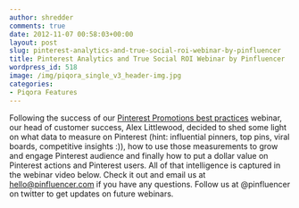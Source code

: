 ```yaml
---
author: shredder
comments: true
date: 2012-11-07 00:58:03+00:00
layout: post
slug: pinterest-analytics-and-true-social-roi-webinar-by-pinfluencer
title: Pinterest Analytics and True Social ROI Webinar by Pinfluencer
wordpress_id: 518
image: /img/piqora_single_v3_header-img.jpg
categories:
- Piqora Features
---
```


Following the success of our [Pinterest Promotions best practices](http://blog.pinfluencer.com/pinterest-contests-and-sweepstakes-webinar-by-pinfluencer/) webinar, our head of customer success, Alex Littlewood, decided to shed some light on what data to measure on Pinterest (hint: influential pinners, top pins, viral boards, competitive insights :)), how to use those measurements to grow and engage Pinterest audience and finally how to put a dollar value on Pinterest actions and Pinterest users. All of that intelligence is captured in the webinar video below. Check it out and email us at hello@pinfluencer.com if you have any questions. Follow us at @pinfluencer on twitter to get updates on future webinars.


